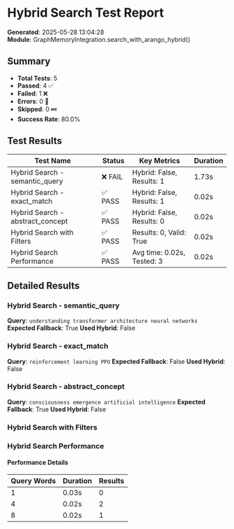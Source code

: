 # Hybrid Search Test Report

**Generated**: 2025-05-28 13:04:28  
**Module**: GraphMemoryIntegration.search_with_arango_hybrid()

## Summary

- **Total Tests**: 5
- **Passed**: 4 ✅
- **Failed**: 1 ❌
- **Errors**: 0 🚫
- **Skipped**: 0 ⏭️
- **Success Rate**: 80.0%

## Test Results

| Test Name | Status | Key Metrics | Duration |
|-----------|--------|-------------|----------|
| Hybrid Search - semantic_query | ❌ FAIL | Hybrid: False, Results: 1 | 1.73s |
| Hybrid Search - exact_match | ✅ PASS | Hybrid: False, Results: 1 | 0.02s |
| Hybrid Search - abstract_concept | ✅ PASS | Hybrid: False, Results: 0 | 0.02s |
| Hybrid Search with Filters | ✅ PASS | Results: 0, Valid: True | 0.02s |
| Hybrid Search Performance | ✅ PASS | Avg time: 0.02s, Tested: 3 | 0.02s |

## Detailed Results

### Hybrid Search - semantic_query
**Query**: `understanding transformer architecture neural networks`
**Expected Fallback**: True
**Used Hybrid**: False

### Hybrid Search - exact_match
**Query**: `reinforcement learning PPO`
**Expected Fallback**: False
**Used Hybrid**: False

### Hybrid Search - abstract_concept
**Query**: `consciousness emergence artificial intelligence`
**Expected Fallback**: True
**Used Hybrid**: False

### Hybrid Search with Filters

### Hybrid Search Performance

#### Performance Details
| Query Words | Duration | Results |
|-------------|----------|----------|
| 1 | 0.03s | 0 |
| 4 | 0.02s | 2 |
| 8 | 0.02s | 1 |
